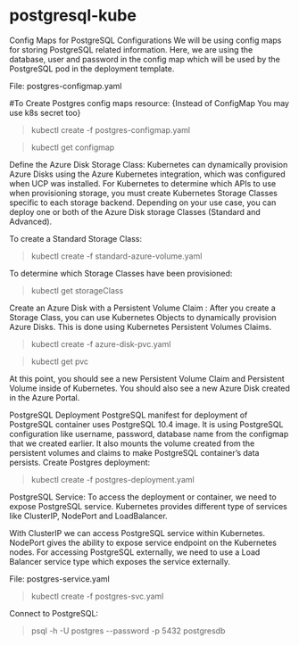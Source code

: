 # postgresql-kube

Config Maps for PostgreSQL Configurations
We will be using config maps for storing PostgreSQL related information. Here, we are using the database, user and password in the config map which will be used by the PostgreSQL pod in the deployment template.

File: postgres-configmap.yaml

#To Create Postgres config maps resource: {Instead of ConfigMap You may use k8s secret too}
> kubectl create -f postgres-configmap.yaml

> kubectl get configmap


Define the Azure Disk Storage Class:
Kubernetes can dynamically provision Azure Disks using the Azure Kubernetes integration, which was configured when UCP was installed. For Kubernetes to determine which APIs to use when provisioning storage, you must create Kubernetes Storage Classes specific to each storage backend. 
Depending on your use case, you can deploy one or both of the Azure Disk storage Classes (Standard and Advanced).

To create a Standard Storage Class:
> kubectl create -f standard-azure-volume.yaml

To determine which Storage Classes have been provisioned:
> kubectl get storageClass

Create an Azure Disk with a Persistent Volume Claim :
After you create a Storage Class, you can use Kubernetes Objects to dynamically provision Azure Disks. This is done using Kubernetes Persistent Volumes Claims. 
> kubectl create -f azure-disk-pvc.yaml

> kubectl get pvc

At this point, you should see a new Persistent Volume Claim and Persistent Volume inside of Kubernetes. You should also see a new Azure Disk created in the Azure Portal.

PostgreSQL Deployment
PostgreSQL manifest for deployment of PostgreSQL container uses PostgreSQL 10.4 image. It is using PostgreSQL configuration like username, password, database name from the configmap that we created earlier. It also mounts the volume created from the persistent volumes and claims to make PostgreSQL container’s data persists.
Create Postgres deployment:
> kubectl create -f postgres-deployment.yaml

PostgreSQL Service:
To access the deployment or container, we need to expose PostgreSQL service. Kubernetes provides different type of services like ClusterIP, NodePort and LoadBalancer.

With ClusterIP we can access PostgreSQL service within Kubernetes. NodePort gives the ability to expose service endpoint on the Kubernetes nodes. For accessing PostgreSQL externally, we need to use a Load Balancer service type which exposes the service externally.

File: postgres-service.yaml
> kubectl create -f postgres-svc.yaml

Connect to PostgreSQL:
> psql -h <DB IP> -U postgres --password -p 5432 postgresdb
  <Enter above user passwd to get in>
